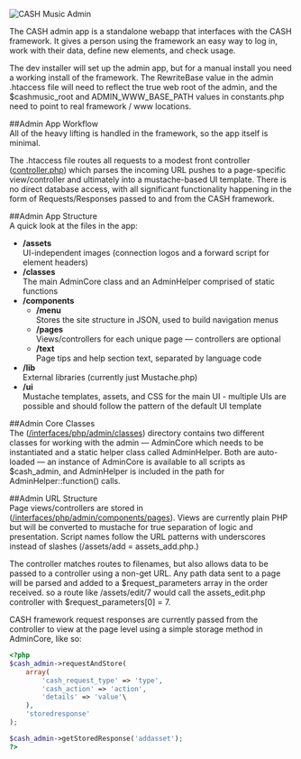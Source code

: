 ![CASH Music Admin](https://cashmusic.s3.amazonaws.com/permalink/images/readme_admin.jpg)

The CASH admin app is a standalone webapp that interfaces with the CASH framework. It 
gives a person using the framework an easy way to log in, work with their data, 
define new elements, and check usage.

The dev installer will set up the admin app, but for a manual install you need a 
working install of the framework. The RewriteBase value in the admin .htaccess 
file will need to reflect the true web root of the admin, and the $cashmusic_root 
and ADMIN_WWW_BASE_PATH values in constants.php need to point to real framework / 
www locations.  


##Admin App Workflow  
All of the heavy lifting is handled in the framework, so the app itself is minimal.

The .htaccess file routes all requests to a modest front controller 
([controller.php](https://github.com/cashmusic/DIY/blob/master/interfaces/php/admin/controller.php)) 
which parses the incoming URL pushes to a page-specific view/controller and ultimately 
into a mustache-based UI template. There is no direct database access, with all 
significant functionality happening in the form of Requests/Responses passed to 
and from the CASH framework.


##Admin App Structure  
A quick look at the files in the app: 

 - **/assets** <br /> UI-independent images (connection logos and a forward script for element headers)
 - **/classes** <br /> The main AdminCore class and an AdminHelper comprised of static functions
 - **/components**
   - **/menu** <br /> Stores the site structure in JSON, used to build navigation menus
   - **/pages** <br /> Views/controllers for each unique page — controllers are optional
   - **/text** <br /> Page tips and help section text, separated by language code
 - **/lib** <br /> External libraries (currently just Mustache.php)
 - **/ui** <br /> Mustache templates, assets, and CSS for the main UI - multiple UIs are 
   possible and should follow the pattern of the default UI template


##Admin Core Classes  
The ([/interfaces/php/admin/classes](https://github.com/cashmusic/DIY/blob/master/interfaces/php/admin/classes)) 
directory contains two different classes for working with the admin — AdminCore which 
needs to be instantiated and a static helper class called AdminHelper. Both are auto-
loaded — an instance of AdminCore is available to all scripts as $cash_admin, and 
AdminHelper is included in the path for AdminHelper::function() calls. 


##Admin URL Structure  
Page views/controllers are stored in 
([/interfaces/php/admin/components/pages](https://github.com/cashmusic/DIY/blob/master/interfaces/php/admin/components/pages)). 
Views are currently plain PHP but will be converted to mustache for true separation of 
logic and presentation. Script names follow the URL patterns with underscores instead 
of slashes (/assets/add = assets_add.php.) 

The controller matches routes to filenames, but also allows data to be passed to 
a controller using a non-get URL. Any path data sent to a page will be parsed and 
added to a $request_parameters array in the order received. so a route like 
/assets/edit/7 would call the assets_edit.php controller with $request_parameters[0] = 7.

CASH framework request responses are currently passed from the controller to view
at the page level using a simple storage method in AdminCore, like so:  
  
```php
<?php
$cash_admin->requestAndStore(
	array(
		'cash_request_type' => 'type', 
		'cash_action' => 'action',
		'details' => 'value'\
	),
	'storedresponse'
);

$cash_admin->getStoredResponse('addasset');
?>
```  
  

